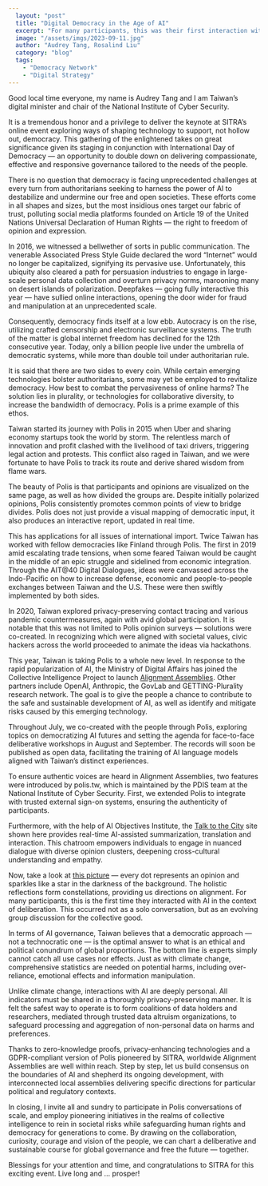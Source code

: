 ```yaml
---
  layout: "post"
  title: "Digital Democracy in the Age of AI"
  excerpt: "For many participants, this was their first interaction with AI in a deliberative context."
  image: "/assets/imgs/2023-09-11.jpg"
  author: "Audrey Tang, Rosalind Liu"
  category: "blog"
  tags: 
    - "Democracy Network"
    - "Digital Strategy"
---
```


Good local time everyone, my name is Audrey Tang and I am Taiwan’s digital minister and chair of the National Institute of Cyber Security.

It is a tremendous honor and a privilege to deliver the keynote at SITRA’s online event exploring ways of shaping technology to support, not hollow out, democracy. This gathering of the enlightened takes on great significance given its staging in conjunction with International Day of Democracy — an opportunity to double down on delivering compassionate, effective and responsive governance tailored to the needs of the people.

There is no question that democracy is facing unprecedented challenges at every turn from authoritarians seeking to harness the power of AI to destabilize and undermine our free and open societies. These efforts come in all shapes and sizes, but the most insidious ones target our fabric of trust, polluting social media platforms founded on Article 19 of the United Nations Universal Declaration of Human Rights — the right to freedom of opinion and expression.

In 2016, we witnessed a bellwether of sorts in public communication. The venerable Associated Press Style Guide declared the word “Internet” would no longer be capitalized, signifying its pervasive use. Unfortunately, this ubiquity also cleared a path for persuasion industries to engage in large-scale personal data collection and overturn privacy norms, marooning many on desert islands of polarization. Deepfakes — going fully interactive this year — have sullied online interactions, opening the door wider for fraud and manipulation at an unprecedented scale.

Consequently, democracy finds itself at a low ebb. Autocracy is on the rise, utilizing crafted censorship and electronic surveillance systems. The truth of the matter is global internet freedom has declined for the 12th consecutive year. Today, only a billion people live under the umbrella of democratic systems, while more than double toil under authoritarian rule.

It is said that there are two sides to every coin. While certain emerging technologies bolster authoritarians, some may yet be employed to revitalize democracy. How best to combat the pervasiveness of online harms? The solution lies in plurality, or technologies for collaborative diversity, to increase the bandwidth of democracy. Polis is a prime example of this ethos.

Taiwan started its journey with Polis in 2015 when Uber and sharing economy startups took the world by storm. The relentless march of innovation and profit clashed with the livelihood of taxi drivers, triggering legal action and protests. This conflict also raged in Taiwan, and we were fortunate to have Polis to track its route and derive shared wisdom from flame wars.

The beauty of Polis is that participants and opinions are visualized on the same page, as well as how divided the groups are. Despite initially polarized opinions, Polis consistently promotes common points of view to bridge divides. Polis does not just provide a visual mapping of democratic input, it also produces an interactive report, updated in real time.

This has applications for all issues of international import. Twice Taiwan has worked with fellow democracies like Finland through Polis. The first in 2019 amid escalating trade tensions, when some feared Taiwan would be caught in the middle of an epic struggle and sidelined from economic integration. Through the AIT@40 Digital Dialogues, ideas were canvassed across the Indo-Pacific on how to increase defense, economic and people-to-people exchanges between Taiwan and the U.S. These were then swiftly implemented by both sides.

In 2020, Taiwan explored privacy-preserving contact tracing and various pandemic countermeasures, again with avid global participation. It is notable that this was not limited to Polis opinion surveys — solutions were co-created. In recognizing which were aligned with societal values, civic hackers across the world proceeded to animate the ideas via hackathons.

This year, Taiwan is taking Polis to a whole new level. In response to the rapid popularization of AI, the Ministry of Digital Affairs has joined the Collective Intelligence Project to launch [Alignment Assemblies](https://cip.org/alignmentassemblies). Other partners include OpenAI, Anthropic, the GovLab and GETTING-Plurality research network. The goal is to give the people a chance to contribute to the safe and sustainable development of AI, as well as identify and mitigate risks caused by this emerging technology.

Throughout July, we co-created with the people through Polis, exploring topics on democratizing AI futures and setting the agenda for face-to-face deliberative workshops in August and September. The records will soon be published as open data, facilitating the training of AI language models aligned with Taiwan’s distinct experiences.

To ensure authentic voices are heard in Alignment Assemblies, two features were introduced by polis.tw, which is maintained by the PDIS team at the National Institute of Cyber Security. First, we extended Polis to integrate with trusted external sign-on systems, ensuring the authenticity of participants.

Furthermore, with the help of AI Objectives Institute, the [Talk to the City](https://www.talktothe.city/) site shown here provides real-time AI-assisted summarization, translation and interaction. This chatroom empowers individuals to engage in nuanced dialogue with diverse opinion clusters, deepening cross-cultural understanding and empathy.

Now, take a look at [this picture](https://talk.polis.tw/) — every dot represents an opinion and sparkles like a star in the darkness of the background. The holistic reflections form constellations, providing us directions on alignment. For many participants, this is the first time they interacted with AI in the context of deliberation. This occurred not as a solo conversation, but as an evolving group discussion for the collective good.

In terms of AI governance, Taiwan believes that a democratic approach — not a technocratic one — is the optimal answer to what is an ethical and political conundrum of global proportions. The bottom line is experts simply cannot catch all use cases nor effects. Just as with climate change, comprehensive statistics are needed on potential harms, including over-reliance, emotional effects and information manipulation.

Unlike climate change, interactions with AI are deeply personal. All indicators must be shared in a thoroughly privacy-preserving manner. It is felt the safest way to operate is to form coalitions of data holders and researchers, mediated through trusted data altruism organizations, to safeguard processing and aggregation of non-personal data on harms and preferences.

Thanks to zero-knowledge proofs, privacy-enhancing technologies and a GDPR-compliant version of Polis pioneered by SITRA, worldwide Alignment Assemblies are well within reach. Step by step, let us build consensus on the boundaries of AI and shepherd its ongoing development, with interconnected local assemblies delivering specific directions for particular political and regulatory contexts.

In closing, I invite all and sundry to participate in Polis conversations of scale, and employ pioneering initiatives in the realms of collective intelligence to rein in societal risks while safeguarding human rights and democracy for generations to come. By drawing on the collaboration, curiosity, courage and vision of the people, we can chart a deliberative and sustainable course for global governance and free the future — together.

Blessings for your attention and time, and congratulations to SITRA for this exciting event. Live long and … prosper!
